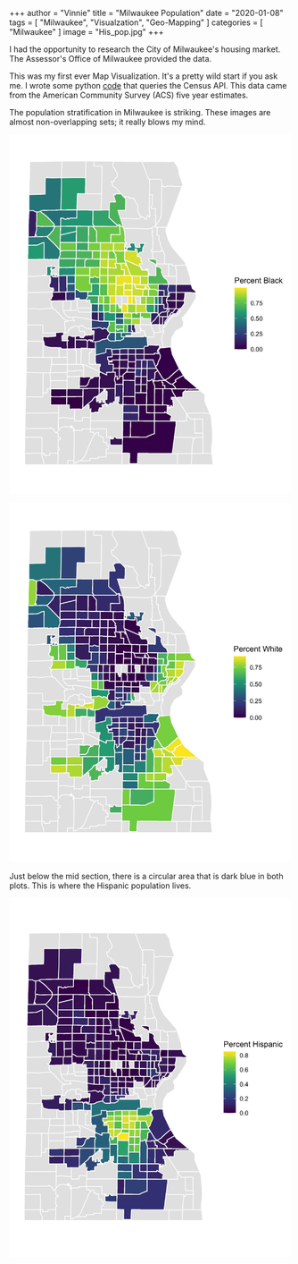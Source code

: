 +++
author = "Vinnie"
title = "Milwaukee Population"
date = "2020-01-08"
tags = [
    "Milwaukee",
    "Visualzation",
    "Geo-Mapping"
]
categories = [
    "Milwaukee"
]
image = "His_pop.jpg"
+++

I had the opportunity to research the City of Milwaukee's housing market. The Assessor's Office of Milwaukee provided the data. 

This was my first ever Map Visualization. It's a pretty wild start if you ask me. I wrote some python [code](https://github.com/Vinnie-Palazeti/Census/tree/main/CensusData) that queries the Census API. This data came from the American Community Survey (ACS) five year estimates.

The population stratification in Milwaukee is striking. These images are almost non-overlapping sets; it really blows my mind.

![Milwaukee Black Population](Black_pop.jpg)

![Milwaukee White Population](His_pop.jpg)

Just below the mid section, there is a circular area that is dark blue in both plots. This is where the Hispanic population lives. 

![Milwaukee Hispanic Population](White_pop.jpg)


